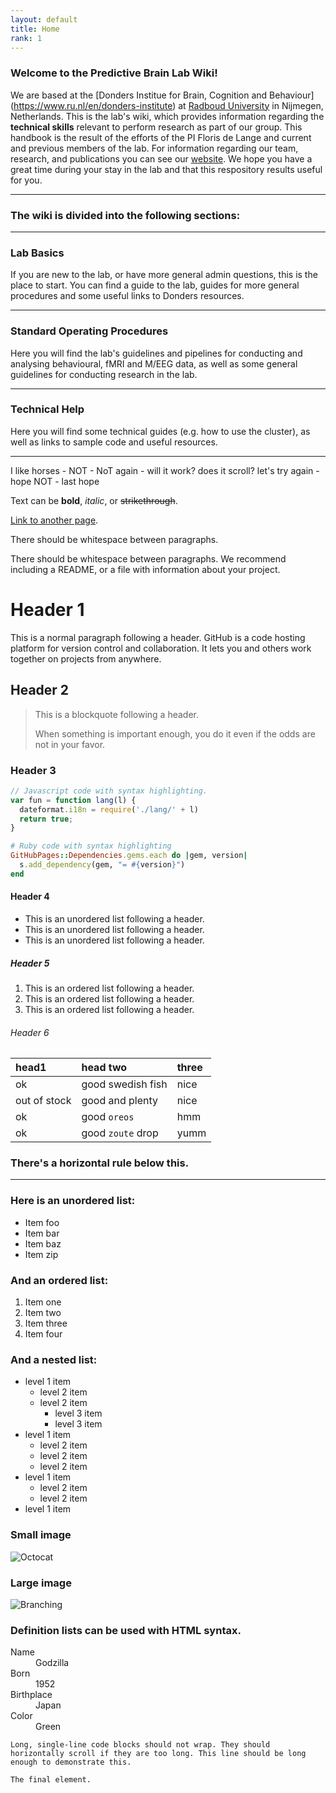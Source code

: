 ```yaml
---
layout: default
title: Home
rank: 1
---
```


### Welcome to the Predictive Brain Lab Wiki! ###

We are based at the [Donders Institue for Brain, Cognition and Behaviour] (https://www.ru.nl/en/donders-institute) at [Radboud University](https://www.ru.nl/en) in Nijmegen, Netherlands. This is the lab's wiki, which provides information regarding the **technical skills** relevant to perform research as part of our group. This handbook is the result of the efforts of the PI Floris de Lange and current and previous members of the lab. For information regarding our team, research, and publications you can see our [website](https://www.predictivebrainlab.com/). We hope you have a great time during your stay in the lab and that this respository results useful for you. 

* * *

### The wiki is divided into the following sections:

* * * 

### Lab Basics

If you are new to the lab, or have more general admin questions, this is the place to start. You can find a guide to the lab, guides for more general procedures and some useful links to Donders resources.

* * * 
### Standard Operating Procedures

Here you will find the lab's guidelines and pipelines for conducting and analysing behavioural, fMRI and M/EEG data, as well as some general guidelines for conducting research in the lab.

* * * 

### Technical Help

Here you will find some technical guides (e.g. how to use the cluster), as well as links to sample code and useful resources.

* * * 



I like horses - NOT - NoT again - will it work? does it scroll? let's try again - hope NOT - last hope

Text can be **bold**, _italic_, or ~~strikethrough~~.

[Link to another page](./another-page.html).

There should be whitespace between paragraphs.

There should be whitespace between paragraphs. We recommend including a README, or a file with information about your project.

# Header 1

This is a normal paragraph following a header. GitHub is a code hosting platform for version control and collaboration. It lets you and others work together on projects from anywhere.

## Header 2

> This is a blockquote following a header.
>
> When something is important enough, you do it even if the odds are not in your favor.

### Header 3

```js
// Javascript code with syntax highlighting.
var fun = function lang(l) {
  dateformat.i18n = require('./lang/' + l)
  return true;
}
```

```ruby
# Ruby code with syntax highlighting
GitHubPages::Dependencies.gems.each do |gem, version|
  s.add_dependency(gem, "= #{version}")
end
```

#### Header 4

*   This is an unordered list following a header.
*   This is an unordered list following a header.
*   This is an unordered list following a header.

##### Header 5

1.  This is an ordered list following a header.
2.  This is an ordered list following a header.
3.  This is an ordered list following a header.

###### Header 6

| head1        | head two          | three |
|:-------------|:------------------|:------|
| ok           | good swedish fish | nice  |
| out of stock | good and plenty   | nice  |
| ok           | good `oreos`      | hmm   |
| ok           | good `zoute` drop | yumm  |

### There's a horizontal rule below this.

* * *

### Here is an unordered list:

*   Item foo
*   Item bar
*   Item baz
*   Item zip

### And an ordered list:

1.  Item one
1.  Item two
1.  Item three
1.  Item four

### And a nested list:

- level 1 item
  - level 2 item
  - level 2 item
    - level 3 item
    - level 3 item
- level 1 item
  - level 2 item
  - level 2 item
  - level 2 item
- level 1 item
  - level 2 item
  - level 2 item
- level 1 item

### Small image

![Octocat](https://github.githubassets.com/images/icons/emoji/octocat.png)

### Large image

![Branching](https://guides.github.com/activities/hello-world/branching.png)


### Definition lists can be used with HTML syntax.

<dl>
<dt>Name</dt>
<dd>Godzilla</dd>
<dt>Born</dt>
<dd>1952</dd>
<dt>Birthplace</dt>
<dd>Japan</dd>
<dt>Color</dt>
<dd>Green</dd>
</dl>

```
Long, single-line code blocks should not wrap. They should horizontally scroll if they are too long. This line should be long enough to demonstrate this.
```

```
The final element.
```
